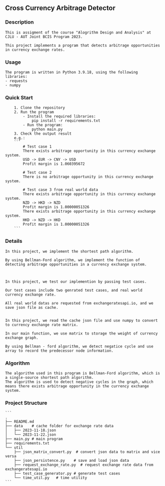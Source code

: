## Cross Currency Arbitrage Detector

### Description

    This is assigment of the course "Alogrithm Design and Analysis" at CJLU - AUT Joint BCIS Program 2023.
        
    This project implements a program that detects arbitrage opportunities in currency exchange rates.

### Usage

    The program is written in Python 3.9.18, using the following libraries:
    - requests
    - numpy

### Quick Start

        1. Clone the repository
        2. Run the program
            - Install the required libraries:
                pip install -r requirements.txt
            - Run the program:
                python main.py
        3. Check the output result
        e.g.:
        ```
            # Test case 1
            There exists arbitrage opportunity in this currency exchange system.
            USD -> EUR -> CNY -> USD
            Profit margin is 1.060395672
            
            # Test case 2
            There is no arbitrage opportunity in this currency exchange system.
            
            # Test case 3 from real world data
            There exists arbitrage opportunity in this currency exchange system.
            NZD -> HKD -> NZD
            Profit margin is 1.00000051326
            There exists arbitrage opportunity in this currency exchange system.
            HKD -> NZD -> HKD
            Profit margin is 1.00000051326
        ```

### Details
    
    In this project, we implement the shortest path algorithm.

    By using Bellman-Ford algorithm, we implement the function of detecting arbitrage opportunities in a currency exchange system.

    
    
    In this project, we test our implemention by passing test cases.
    
    Our test cases include two genrated test cases, and real world currency exchange rate.
    
    All real world datas are requested from exchangeratesapi.io, and we save json file as cache.

    
    In this project, we read the cache json file and use numpy to convert to currency exchange rate matrix.
    
    In our main function, we use matrix to storage the weight of currency exchange graph.
    
    By using Bellman - ford algorithm, we detect negatice cycle and use array to record the predecessor node information.
    
    
    

    
    

### Algorithm
    
    The algorithm used in this program is Bellman-Ford algorithm, which is a single-source shortest path algorithm.
    The algorithm is used to detect negative cycles in the graph, which means there exists arbitrage opportunity in the currency exchange system.

### Project Structure
    ```
    .
    ├── README.md
    ├── data    # cache folder for exchange rate data
    │   ├── 2023-11-18.json
    │   └── 2023-11-22.json
    ├── main.py # main program
    ├── requirements.txt
    └── util
        ├── json_matrix_convert.py  # convert json data to matrix and vice versa
        ├── json_persistence.py    # save and load json data
        ├── request_exchange_rate.py  # request exchange rate data from exchangeratesapi.io
        ├── test_case_generator.py # generate test cases
        └── time_util.py   # time utility
    ```
    